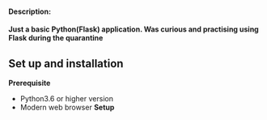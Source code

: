#### Description:
  **Just a basic Python(Flask) application. Was curious and practising  using Flask during the quarantine**

## Set up and installation 
  **Prerequisite**
  - Python3.6 or higher version
  - Modern web browser
  **Setup**
  